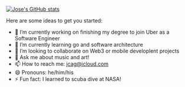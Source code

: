 [![Jose's GitHub stats](https://github-readme-stats.vercel.app/api?username=josekeitor&show_icons=true&count_private=true&bg_color=30,ff1b6b,45caff&title_color=FFF&icon_color=ffe3e0&text_color=000)](https://github.com/josekeitor/github-readme-stats)


Here are some ideas to get you started:

- 🔭 I’m currently working on finishing my degree to join Uber as a Software Engineer
- 🌱 I’m currently learning go and software architecture
- 👯 I’m looking to collaborate on Web3 or mobile developlent projects
- 💬 Ask me about music and art!
- 📫 How to reach me: jcag@icloud.com
- 😄 Pronouns: he/him/his
- ⚡ Fun fact: I learned to scuba dive at NASA!
